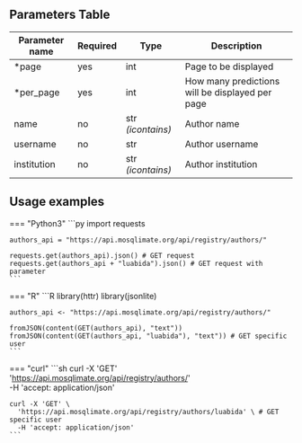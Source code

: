 ## Parameters Table 
| Parameter name | Required | Type | Description |
|--|--|--|--|
| *page | yes | int | Page to be displayed |
| *per_page | yes | int | How many predictions will be displayed per page |
| name | no | str _(icontains)_ | Author name |
| username | no | str | Author username |
| institution | no | str _(icontains)_ | Author institution |

## Usage examples

=== "Python3"
    ```py
    import requests

    authors_api = "https://api.mosqlimate.org/api/registry/authors/"

    requests.get(authors_api).json() # GET request
    requests.get(authors_api + "luabida").json() # GET request with parameter
    ```

=== "R"
    ```R
    library(httr)
    library(jsonlite)

    authors_api <- "https://api.mosqlimate.org/api/registry/authors/"

    fromJSON(content(GET(authors_api), "text"))
    fromJSON(content(GET(authors_api, "luabida"), "text")) # GET specific user
    ```

=== "curl"
    ```sh
    curl -X 'GET' \
      'https://api.mosqlimate.org/api/registry/authors/' \
      -H 'accept: application/json'

    curl -X 'GET' \
      'https://api.mosqlimate.org/api/registry/authors/luabida' \ # GET specific user
      -H 'accept: application/json'
    ```

